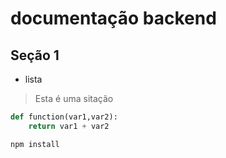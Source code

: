# documentação backend

## Seção 1
- lista
> Esta é uma sitação

``` python
def function(var1,var2):
    return var1 + var2
```
``` bash
npm install
```